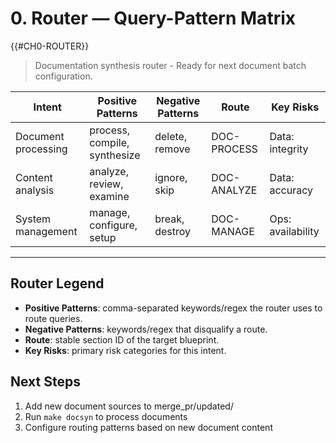 # 0. Router — Query-Pattern Matrix
{{#CH0-ROUTER}}

> Documentation synthesis router - Ready for next document batch configuration.

| Intent | Positive Patterns | Negative Patterns | Route | Key Risks |
|---|---|---|---|---|
| Document processing | process, compile, synthesize | delete, remove | DOC-PROCESS | Data: integrity |
| Content analysis | analyze, review, examine | ignore, skip | DOC-ANALYZE | Data: accuracy |
| System management | manage, configure, setup | break, destroy | DOC-MANAGE | Ops: availability |

---

## Router Legend
- **Positive Patterns**: comma-separated keywords/regex the router uses to route queries.
- **Negative Patterns**: keywords/regex that disqualify a route.
- **Route**: stable section ID of the target blueprint.
- **Key Risks**: primary risk categories for this intent.

## Next Steps
1. Add new document sources to merge_pr/updated/
2. Run `make docsyn` to process documents
3. Configure routing patterns based on new document content
